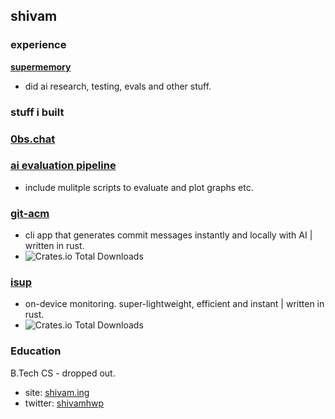 ## shivam

### experience
<b>[supermemory](https://supermemory.ai)</b>
- did ai research, testing, evals and other stuff.

### stuff i built

### [0bs.chat](https://github.com/0bs-chat/zerobs)

### [ai evaluation pipeline](https://github.com/shivamhwp/sm-evals)
- include mulitple scripts to evaluate and plot graphs etc.

### [git-acm](https://git.new/git-acm) 

- cli app that generates commit messages instantly and locally with AI | written in rust.
- ![Crates.io Total Downloads](https://img.shields.io/crates/d/git-acm?labelColor=%23222&color=white)

### [isup](https://git.new/isup)

- on-device monitoring. super-lightweight, efficient and instant | written in rust.
- ![Crates.io Total Downloads](https://img.shields.io/crates/d/isup?labelColor=%23222&color=white)

### Education

B.Tech CS - dropped out.

- site: [shivam.ing](https://shivam.ing)
- twitter: [shivamhwp](https://twitter.com/shivamhwp)

